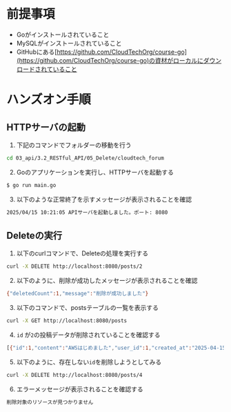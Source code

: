 # 前提事項
- Goがインストールされていること
- MySQLがインストールされていること
- GitHubにある[https://github.com/CloudTechOrg/course-go](https://github.com/CloudTechOrg/course-go)の資材がローカルにダウンロードされていること

# ハンズオン手順

## HTTPサーバの起動

1. 下記のコマンドでフォルダーの移動を行う
```sh
cd 03_api/3.2_RESTful_API/05_Delete/cloudtech_forum
```

2. Goのアプリケーションを実行し、HTTPサーバを起動する
```sh
$ go run main.go
```

3. 以下のような正常終了を示すメッセージが表示されることを確認
```sh
2025/04/15 10:21:05 APIサーバを起動しました。ポート: 8080
```

## Deleteの実行
1. 以下のcurlコマンドで、Deleteの処理を実行する
```sh
curl -X DELETE http://localhost:8080/posts/2
```

2. 以下のように、削除が成功したメッセージが表示されることを確認
```sh
{"deletedCount":1,"message":"削除が成功しました"}
```

3. 以下のコマンドで、postsテーブルの一覧を表示する
```sh
curl -X GET http://localhost:8080/posts
```

4. `id` が`2`の投稿データが削除されていることを確認する
```sh
[{"id":1,"content":"AWSはじめました","user_id":1,"created_at":"2025-04-15T10:30:24Z","updated_at":"2025-04-15T10:30:24Z"},{"id":3,"content":"Terraformはじめました","user_id":1,"created_at":"2025-04-16T21:18:13Z","updated_at":"2025-04-16T21:18:13Z"}]
```

5. 以下のように、存在しない`id`を削除しようとしてみる
```sh
curl -X DELETE http://localhost:8080/posts/4
```

6. エラーメッセージが表示されることを確認する
```sh
削除対象のリソースが見つかりません
```